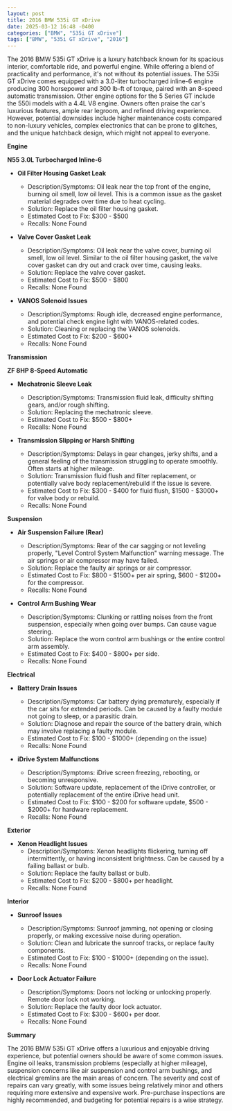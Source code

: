 ```yaml
---
layout: post
title: 2016 BMW 535i GT xDrive
date: 2025-03-12 16:48 -0400
categories: ["BMW", "535i GT xDrive"]
tags: ["BMW", "535i GT xDrive", "2016"]
---
```

The 2016 BMW 535i GT xDrive is a luxury hatchback known for its spacious interior, comfortable ride, and powerful engine. While offering a blend of practicality and performance, it's not without its potential issues. The 535i GT xDrive comes equipped with a 3.0-liter turbocharged inline-6 engine producing 300 horsepower and 300 lb-ft of torque, paired with an 8-speed automatic transmission. Other engine options for the 5 Series GT include the 550i models with a 4.4L V8 engine. Owners often praise the car's luxurious features, ample rear legroom, and refined driving experience. However, potential downsides include higher maintenance costs compared to non-luxury vehicles, complex electronics that can be prone to glitches, and the unique hatchback design, which might not appeal to everyone.

**Engine**

**N55 3.0L Turbocharged Inline-6**

*   **Oil Filter Housing Gasket Leak**
    *   Description/Symptoms: Oil leak near the top front of the engine, burning oil smell, low oil level. This is a common issue as the gasket material degrades over time due to heat cycling.
    *   Solution: Replace the oil filter housing gasket.
    *   Estimated Cost to Fix: $300 - $500
    *   Recalls: None Found

*   **Valve Cover Gasket Leak**
    *   Description/Symptoms: Oil leak near the valve cover, burning oil smell, low oil level. Similar to the oil filter housing gasket, the valve cover gasket can dry out and crack over time, causing leaks.
    *   Solution: Replace the valve cover gasket.
    *   Estimated Cost to Fix: $500 - $800
    *   Recalls: None Found

*   **VANOS Solenoid Issues**
    *   Description/Symptoms: Rough idle, decreased engine performance, and potential check engine light with VANOS-related codes.
    *   Solution: Cleaning or replacing the VANOS solenoids.
    *   Estimated Cost to Fix: $200 - $600+
    *   Recalls: None Found

**Transmission**

**ZF 8HP 8-Speed Automatic**

*   **Mechatronic Sleeve Leak**
    *   Description/Symptoms: Transmission fluid leak, difficulty shifting gears, and/or rough shifting.
    *   Solution: Replacing the mechatronic sleeve.
    *   Estimated Cost to Fix: $500 - $800+
    *   Recalls: None Found

*   **Transmission Slipping or Harsh Shifting**
    *   Description/Symptoms: Delays in gear changes, jerky shifts, and a general feeling of the transmission struggling to operate smoothly. Often starts at higher mileage.
    *   Solution: Transmission fluid flush and filter replacement, or potentially valve body replacement/rebuild if the issue is severe.
    *   Estimated Cost to Fix: $300 - $400 for fluid flush, $1500 - $3000+ for valve body or rebuild.
    *   Recalls: None Found

**Suspension**

*   **Air Suspension Failure (Rear)**
    *   Description/Symptoms: Rear of the car sagging or not leveling properly, "Level Control System Malfunction" warning message. The air springs or air compressor may have failed.
    *   Solution: Replace the faulty air springs or air compressor.
    *   Estimated Cost to Fix: $800 - $1500+ per air spring, $600 - $1200+ for the compressor.
    *   Recalls: None Found

*   **Control Arm Bushing Wear**
    *   Description/Symptoms: Clunking or rattling noises from the front suspension, especially when going over bumps. Can cause vague steering.
    *   Solution: Replace the worn control arm bushings or the entire control arm assembly.
    *   Estimated Cost to Fix: $400 - $800+ per side.
    *   Recalls: None Found

**Electrical**

*   **Battery Drain Issues**
    *   Description/Symptoms: Car battery dying prematurely, especially if the car sits for extended periods. Can be caused by a faulty module not going to sleep, or a parasitic drain.
    *   Solution: Diagnose and repair the source of the battery drain, which may involve replacing a faulty module.
    *   Estimated Cost to Fix: $100 - $1000+ (depending on the issue)
    *   Recalls: None Found

*   **iDrive System Malfunctions**
    *   Description/Symptoms: iDrive screen freezing, rebooting, or becoming unresponsive.
    *   Solution: Software update, replacement of the iDrive controller, or potentially replacement of the entire iDrive head unit.
    *   Estimated Cost to Fix: $100 - $200 for software update, $500 - $2000+ for hardware replacement.
    *   Recalls: None Found

**Exterior**

*   **Xenon Headlight Issues**
    *   Description/Symptoms: Xenon headlights flickering, turning off intermittently, or having inconsistent brightness. Can be caused by a failing ballast or bulb.
    *   Solution: Replace the faulty ballast or bulb.
    *   Estimated Cost to Fix: $200 - $800+ per headlight.
    *   Recalls: None Found

**Interior**

*   **Sunroof Issues**
    *   Description/Symptoms: Sunroof jamming, not opening or closing properly, or making excessive noise during operation.
    *   Solution: Clean and lubricate the sunroof tracks, or replace faulty components.
    *   Estimated Cost to Fix: $100 - $1000+ (depending on the issue).
    *   Recalls: None Found

*   **Door Lock Actuator Failure**
    *   Description/Symptoms: Doors not locking or unlocking properly. Remote door lock not working.
    *   Solution: Replace the faulty door lock actuator.
    *   Estimated Cost to Fix: $300 - $600+ per door.
    *   Recalls: None Found

**Summary**

The 2016 BMW 535i GT xDrive offers a luxurious and enjoyable driving experience, but potential owners should be aware of some common issues. Engine oil leaks, transmission problems (especially at higher mileage), suspension concerns like air suspension and control arm bushings, and electrical gremlins are the main areas of concern. The severity and cost of repairs can vary greatly, with some issues being relatively minor and others requiring more extensive and expensive work. Pre-purchase inspections are highly recommended, and budgeting for potential repairs is a wise strategy.


